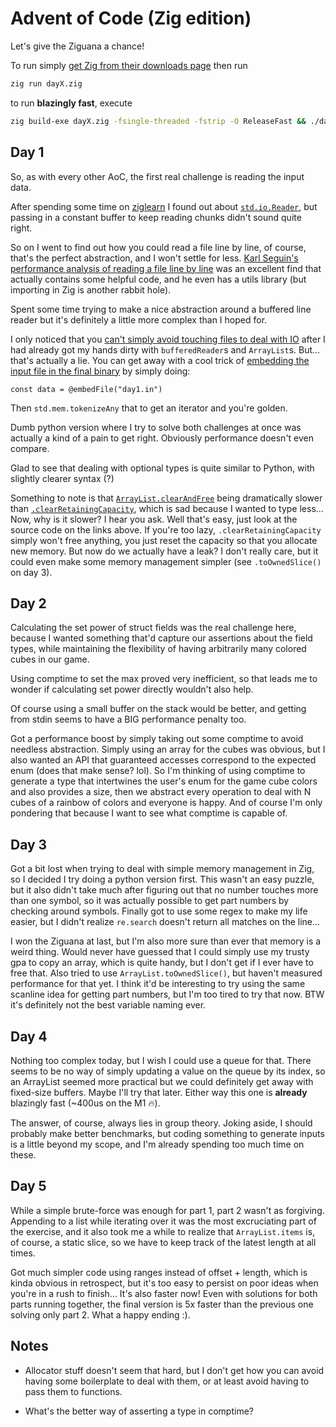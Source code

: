 # Advent of Code (Zig edition)

Let's give the Ziguana a chance!

To run simply [get Zig from their downloads page](https://ziglang.org/download/) then run

```sh
zig run dayX.zig
```

to run __blazingly fast__, execute

```sh
zig build-exe dayX.zig -fsingle-threaded -fstrip -O ReleaseFast && ./dayX
```

## Day 1

So, as with every other AoC, the first real challenge is reading the input data.

After spending some time on [ziglearn](https://ziglearn.org) I found out about [`std.io.Reader`](https://ziglearn.org/chapter-2/#readers-and-writers), but passing in a constant buffer to keep reading chunks didn't sound quite right.

So on I went to find out how you could read a file line by line, of course, that's the perfect
abstraction, and I won't settle for less.
[Karl Seguin's performance analysis of reading a file line by line](https://www.openmymind.net/Performance-of-reading-a-file-line-by-line-in-Zig/) was
an excellent find that actually contains some helpful code, and he even has a utils library
(but importing in Zig is another rabbit hole).

Spent some time trying to make a nice abstraction around a buffered line reader but it's definitely
a little more complex than I hoped for.

I only noticed that you [can't simply avoid touching files to deal with IO](./hello_world.zig) after I had already got
my hands dirty with `bufferedReader`s and `ArrayList`s.
But... that's actually a lie.
You can get away with a cool trick of [embedding the input file in the final binary](https://xyquadrat.ch/2021/12/01/reading-files-in-zig/) by simply doing:

```zig
const data = @embedFile("day1.in")
```

Then `std.mem.tokenizeAny` that to get an iterator and you're golden.

Dumb python version where I try to solve both challenges at once was actually a kind of a pain to
get right.
Obviously performance doesn't even compare.

Glad to see that dealing with optional types is quite similar to Python, with slightly clearer
syntax (?)

Something to note is that [`ArrayList.clearAndFree`](https://ziglang.org/documentation/master/std/#A;std:ArrayList.clearAndFree) being
dramatically slower than [`.clearRetainingCapacity`](https://ziglang.org/documentation/master/std/#A;std:ArrayList.clearRetainingCapacity), which is sad because I wanted to type less...
Now, why is it slower? I hear you ask. Well that's easy, just look at the source code on the
links above.
If you're too lazy, `.clearRetainingCapacity` simply won't free anything, you just reset the
capacity so that you allocate new memory.
But now do we actually have a leak? I don't really care, but it could even make some memory
management simpler (see `.toOwnedSlice()` on day 3).

## Day 2

Calculating the set power of struct fields was the real challenge here, because I wanted something
that'd capture our assertions about the field types, while maintaining the flexibility of having
arbitrarily many colored cubes in our game.

Using comptime to set the max proved very inefficient, so that leads me to wonder if calculating
set power directly wouldn't also help.

Of course using a small buffer on the stack would be better, and getting from stdin seems to have a
BIG performance penalty too.

Got a performance boost by simply taking out some comptime to avoid needless abstraction.
Simply using an array for the cubes was obvious, but I also wanted an API that guaranteed accesses
correspond to the expected enum (does that make sense? lol).
So I'm thinking of using comptime to generate a type that intertwines the user's enum for the game
cube colors and also provides a size, then we abstract every operation to deal with N cubes of a
rainbow of colors and everyone is happy.
And of course I'm only pondering that because I want to see what comptime is capable of.

## Day 3

Got a bit lost when trying to deal with simple memory management in Zig, so I decided I try doing a
python version first.
This wasn't an easy puzzle, but it also didn't take much after figuring out that no number touches
more than one symbol, so it was actually possible to get part numbers by checking around symbols.
Finally got to use some regex to make my life easier, but I didn't realize `re.search` doesn't
return all matches on the line...

I won the Ziguana at last, but I'm also more sure than ever that memory is a weird thing.
Would never have guessed that I could simply use my trusty gpa to copy an array, which is quite
handy, but I don't get if I ever have to free that.
Also tried to use `ArrayList.toOwnedSlice()`, but haven't measured performance for that yet.
I think it'd be interesting to try using the same scanline idea for getting part numbers, but I'm
too tired to try that now.
BTW it's definitely not the best variable naming ever.

## Day 4

Nothing too complex today, but I wish I could use a queue for that.
There seems to be no way of simply updating a value on the queue by its index, so an ArrayList
seemed more practical but we could definitely get away with fixed-size buffers.
Maybe I'll try that later.
Either way this one is __already__ blazingly fast (~400us on the M1 🔥).

The answer, of course, always lies in group theory.
Joking aside, I should probably make better benchmarks, but coding something to generate inputs is
a little beyond my scope, and I'm already spending too much time on these.

## Day 5

While a simple brute-force was enough for part 1, part 2 wasn't as forgiving.
Appending to a list while iterating over it was the most excruciating part of the exercise, and it also took me a while
to realize that `ArrayList.items` is, of course, a static slice, so we have to keep track of the latest length at all
times.

Got much simpler code using ranges instead of offset + length, which is kinda obvious in retrospect, but it's too easy
to persist on poor ideas when you're in a rush to finish...
It's also faster now!
Even with solutions for both parts running together, the final version is 5x faster than the previous one solving only
part 2.
What a happy ending :).

## Notes

- Allocator stuff doesn't seem that hard, but I don't get how you can avoid having some boilerplate
  to deal with them, or at least avoid having to pass them to functions.

- What's the better way of asserting a type in comptime?
